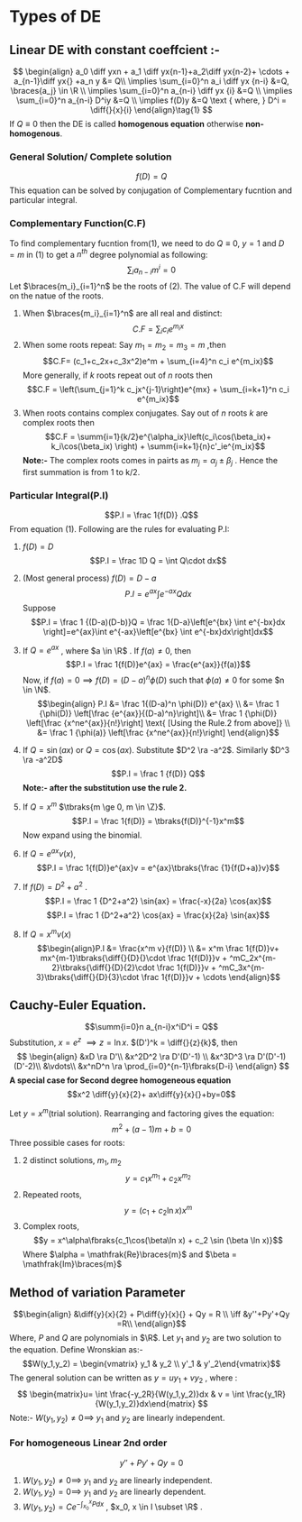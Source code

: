 


# Types of DE
## Linear DE with constant coeffcient :-


$$
\begin{align}
a_0 \diff yxn + a_1 \diff yx{n-1}+a_2\diff yx{n-2}+ \cdots + a_{n-1}\diff yx{} +a_n y &= Q\\
\implies \sum_{i=0}^n a_i \diff yx {n-i} &=Q, \braces{a_j} \in \R \\
\implies \sum_{i=0}^n a_{n-i} \diff yx {i} &=Q \\
\implies \sum_{i=0}^n a_{n-i} D^iy &=Q \\
\implies f(D)y &=Q \text { where, } D^i =  \diff{}{x}{i}
\end{align}\tag{1}
$$
If $Q \equiv0$ then  the DE is called **homogenous equation** otherwise **non-homogenous**.
### General Solution/ Complete solution
$$f(D) = Q$$ This equation can be solved by conjugation of Complementary fucntion and particular integral.
### Complementary Function(C.F)
To find complementary fucntion from(1), we need to do $Q\equiv 0$, $y=1$  and $D = m$ in (1) to get a $n^{th}$ degree polynomial as following:
$$\sum_i a_{n-i} m^i = 0\tag{2}$$
Let  $\braces{m_i}_{i=1}^n$ be the roots of (2). The value of C.F will depend on the natue of the roots.
1. When $\braces{m_i}_{i=1}^n$ are all real and distinct:	$$C.F = \sum_i c_i e^{m_ix}$$
2. When some roots repeat: Say $m_1 = m_2=m_3=m$ ,then   $$C.F= (c_1+c_2x+c_3x^2)e^m + \sum_{i=4}^n c_i e^{m_ix}$$More generally, if $k$ roots repeat out of $n$ roots then $$C.F = \left(\sum_{j=1}^k c_jx^{j-1}\right)e^{mx} + \sum_{i=k+1}^n c_i e^{m_ix}$$
3. When roots contains complex conjugates. Say out of $n$ roots $k$ are complex roots then $$C.F = \summ{i=1}{k/2}e^{\alpha_ix}\left(c_i\cos(\beta_ix)+ k_i\cos(\beta_ix) \right) + \summ{i=k+1}{n}c'_ie^{m_ix}$$ **Note:-** The complex roots comes in pairts as $m_j = \alpha_j \pm \beta_j$ . Hence the first summation is from 1 to k/2.

### Particular Integral(P.I)
$$P.I = \frac 1{f(D)} .Q$$ From equation (1). Following are the rules for evaluating P.I:
1. $f(D) =D$ $$P.I = \frac 1D Q = \int Q\cdot dx$$
2. (Most general process) $f(D) = D-a$ $$P.I = e^{ax}\int e^{-ax}Qdx$$
Suppose $$P.I = \frac 1 {(D-a)(D-b)}Q = \frac 1{D-a}\left[e^{bx} \int e^{-bx}dx \right]=e^{ax}\int e^{-ax}\left[e^{bx} \int e^{-bx}dx\right]dx$$

3. If $Q = e^{ax}$ , where $a \in \R$ . If $f(a)\neq 0$, then $$P.I  = \frac 1{f(D)}e^{ax} = \frac{e^{ax}}{f(a)}$$Now, if $f(a) = 0 \implies f(D) = (D-a)^n \phi(D)$ such that $\phi(a)\neq 0$ for some $n \in \N$. $$\begin{align} P.I &= \frac 1{(D-a)^n \phi(D)} e^{ax} \\
 &= \frac 1 {\phi(D)} \left[\frac {e^{ax}}{(D-a)^n}\right]\\
 &= \frac 1 {\phi(D)} \left[\frac {x^ne^{ax}}{n!}\right] \text{ [Using the Rule.2 from above]} \\ 
 &= \frac 1 {\phi(a)} \left[\frac {x^ne^{ax}}{n!}\right] \end{align}$$

4. If $Q = \sin(ax)$ or   $Q = \cos(ax)$. Substitute $D^2 \ra -a^2$. Similarly $D^3 \ra -a^2D$ $$P.I = \frac 1 {f(D)} Q$$**Note:- after the substitution use the  rule 2.**
5. If $Q = x^m$ $\tbraks{m \ge 0, m \in \Z}$. $$P.I = \frac 1{f(D)} = \tbraks{f(D)}^{-1}x^m$$Now expand using the binomial.
6. If $Q  = e^{ax}v(x)$, $$P.I = \frac 1{f(D)}e^{ax}v = e^{ax}\tbraks{\frac {1}{f(D+a)}v}$$
7. If $f(D) =D^2 + a^2$ . $$P.I = \frac 1 {D^2+a^2} \sin{ax} = \frac{-x}{2a} \cos{ax}$$ $$P.I = \frac 1 {D^2+a^2} \cos{ax} = \frac{x}{2a} \sin{ax}$$
8. If $Q = x^mv(x)$ $$\begin{align}P.I &= \frac{x^m v}{f(D)} \\ &= x^m \frac 1{f(D)}v+ mx^{m-1}\tbraks{\diff{}{D}{}\cdot \frac 1{f(D)}}v + ^mC_2x^{m-2}\tbraks{\diff{}{D}{2}\cdot \frac 1{f(D)}}v + ^mC_3x^{m-3}\tbraks{\diff{}{D}{3}\cdot \frac 1{f(D)}}v + \cdots \end{align}$$ 

## Cauchy-Euler Equation.
$$\summ{i=0}n a_{n-i}x^iD^i = Q$$
Substitution, $x = e^z$ $\implies z = \ln x$.  $(D')^k = \diff{}{z}{k}$, then  $$
\begin{align}
&xD \ra D'\\
&x^2D^2 \ra D'(D'-1) \\
&x^3D^3 \ra D'(D'-1)(D'-2)\\
&\vdots\\
&x^nD^n \ra \prod_{i=0}^{n-1}\fbraks{D-i}
\end{align}
$$
**A special case for Second degree homogeneous equation** 
$$x^2 \diff{y}{x}{2}+ ax\diff{y}{x}{}+by=0$$

Let $y = x^m$(trial solution). 
Rearranging and factoring gives the equation:
$$m^2 +(a-1)m +b =0$$
Three possible cases for roots:
1. 2 distinct solutions, $m_1,m_2$ $$y = c_1 x^{m_1}+c_2 x^{m_2}$$
2. Repeated roots, $$y = (c_1+c_2 \ln x)x^m$$
3. Complex roots, $$y = x^\alpha\fbraks{c_1\cos(\beta\ln x) + c_2 \sin (\beta \ln x)}$$Where $\alpha = \mathfrak{Re}\braces{m}$ and $\beta = \mathfrak{Im}\braces{m}$ 


## Method of variation Parameter
$$\begin{align}
&\diff{y}{x}{2} + P\diff{y}{x}{} + Qy = R \\
\iff &y''+Py'+Qy =R\\
\end{align}$$
Where, $P$ and $Q$ are polynomials in $\R$.  Let $y_1$ and $y_2$ are two solution to the equation. Define Wronskian as:- $$W(y_1,y_2) = \begin{vmatrix} y_1 & y_2 \\ y'_1 & y'_2\end{vmatrix}$$
The general solution can be written as $y = uy_1+v y_2$ , where : 
$$
\begin{matrix}u= \int \frac{-y_2R}{W(y_1,y_2)}dx & v = \int \frac{y_1R}{W(y_1,y_2)}dx\end{matrix}
$$
Note:- $W(y_1,y_2) \neq 0 \implies$ $y_1$ and $y_2$ are linearly independent.
### For homogeneous Linear 2nd order

$$y''+Py'+Qy=0$$
1.  $W(y_1,y_2) \neq 0 \implies$ $y_1$ and $y_2$ are linearly independent.
2. $W(y_1,y_2) = 0 \implies$ $y_1$ and $y_2$ are linearly dependent.
3. $W(y_1, y_2) =C e^{-\int_{x_0}^x P dx}$  , $x_0, x \in I \subset \R$ .